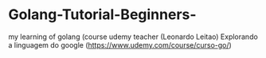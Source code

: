 # Golang-Tutorial-Beginners-
my learning of golang (course udemy teacher (Leonardo Leitao) Explorando a linguagem do google (https://www.udemy.com/course/curso-go/)
